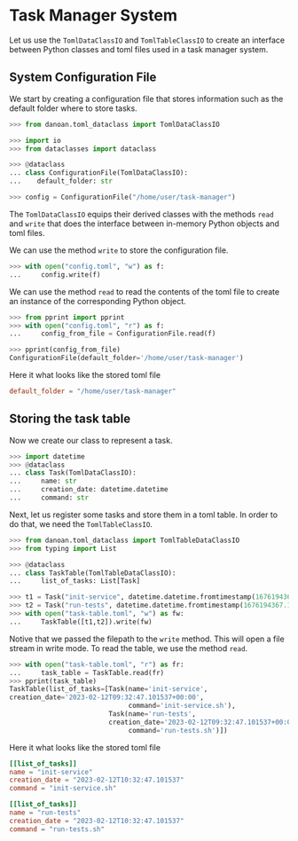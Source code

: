 # Task Manager System

Let us use the `TomlDataClassIO` and `TomlTableClassIO` to create an interface between Python classes and toml files used in a task manager system.

## System Configuration File

We start by creating a configuration file that stores information such as 
the default folder where to store tasks.


``` python
>>> from danoan.toml_dataclass import TomlDataClassIO

>>> import io
>>> from dataclasses import dataclass

>>> @dataclass
... class ConfigurationFile(TomlDataClassIO):
...    default_folder: str

>>> config = ConfigurationFile("/home/user/task-manager")

```

The `TomlDataClassIO` equips their derived classes with the methods `read` and
`write` that does the interface between in-memory Python objects and toml
files. 

We can use the method `write` to store the configuration file.

```python
>>> with open("config.toml", "w") as f:
...     config.write(f)

```

We can use the method `read` to read the contents of the toml file to create 
an instance of the corresponding Python object.

```python
>>> from pprint import pprint
>>> with open("config.toml", "r") as f:
...     config_from_file = ConfigurationFile.read(f)

>>> pprint(config_from_file)
ConfigurationFile(default_folder='/home/user/task-manager')

```

Here it what looks like the stored toml file

```toml
default_folder = "/home/user/task-manager"
```

## Storing the task table

Now we create our class to represent a task.

```python
>>> import datetime
>>> @dataclass
... class Task(TomlDataClassIO):
...     name: str
...     creation_date: datetime.datetime
...     command: str

```

Next, let us register some tasks and store them in a toml table. In order to
do that, we need the `TomlTableClassIO`.

```python
>>> from danoan.toml_dataclass import TomlTableDataClassIO
>>> from typing import List

>>> @dataclass
... class TaskTable(TomlTableDataClassIO):
...     list_of_tasks: List[Task]

>>> t1 = Task("init-service", datetime.datetime.fromtimestamp(1676194367.101537, datetime.timezone.utc).isoformat(), "init-service.sh" )
>>> t2 = Task("run-tests", datetime.datetime.fromtimestamp(1676194367.101537, datetime.timezone.utc).isoformat(), "run-tests.sh")
>>> with open("task-table.toml", "w") as fw:
...     TaskTable([t1,t2]).write(fw)

```

Notive that we passed the filepath to the `write` method. This will open a file
stream in write mode. To read the table, we use the method `read`.

```python
>>> with open("task-table.toml", "r") as fr:
...     task_table = TaskTable.read(fr)
>>> pprint(task_table)
TaskTable(list_of_tasks=[Task(name='init-service',
creation_date='2023-02-12T09:32:47.101537+00:00',
                              command='init-service.sh'),
                         Task(name='run-tests',
                         creation_date='2023-02-12T09:32:47.101537+00:00',
                              command='run-tests.sh')])

```

Here it what looks like the stored toml file

```toml
[[list_of_tasks]]
name = "init-service"
creation_date = "2023-02-12T10:32:47.101537"
command = "init-service.sh"

[[list_of_tasks]]
name = "run-tests"
creation_date = "2023-02-12T10:32:47.101537"
command = "run-tests.sh"

```


